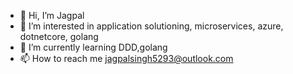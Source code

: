 - 👋 Hi, I’m Jagpal
- 👀 I’m interested in application solutioning, microservices, azure, dotnetcore, golang
- 🌱 I’m currently learning DDD,golang
- 📫 How to reach me jagpalsingh5293@outlook.com

<!---
NeophileJagpal/NeophileJagpal is a ✨ special ✨ repository because its `README.md` (this file) appears on your GitHub profile.
You can click the Preview link to take a look at your changes.
--->
